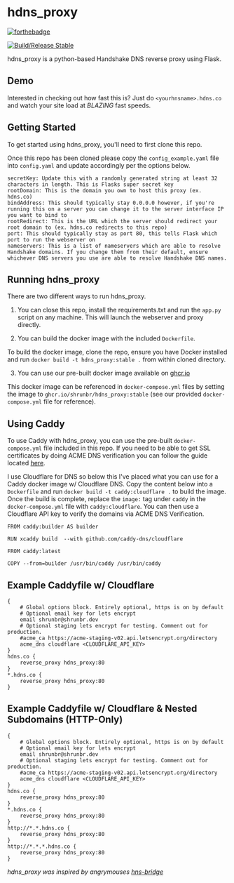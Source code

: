 # hdns_proxy
[![forthebadge](https://forthebadge.com/images/badges/made-with-python.svg)](https://forthebadge.com)

[![Build/Release Stable](https://github.com/shrunbr/hdns_proxy/actions/workflows/build.yml/badge.svg?branch=v0.2.0)](https://github.com/shrunbr/hdns_proxy/actions/workflows/build.yml)

hdns_proxy is a python-based Handshake DNS reverse proxy using Flask.

## Demo

Interested in checking out how fast this is? Just do `<yourhnsname>.hdns.co` and watch your site load at *BLAZING* fast speeds.

## Getting Started

To get started using hdns_proxy, you'll need to first clone this repo.

Once this repo has been cloned please copy the `config_example.yaml` file into `config.yaml` and update accordingly per the options below.

```
secretKey: Update this with a randomly generated string at least 32 characters in length. This is Flasks super secret key
rootDomain: This is the domain you own to host this proxy (ex. hdns.co)
bindAddress: This should typically stay 0.0.0.0 however, if you're running this on a server you can change it to the server interface IP you want to bind to
rootRedirect: This is the URL which the server should redirect your root domain to (ex. hdns.co redirects to this repo)
port: This should typically stay as port 80, this tells Flask which port to run the webserver on
nameservers: This is a list of nameservers which are able to resolve Handshake domains. If you change them from their default, ensure whichever DNS servers you use are able to resolve Handshake DNS names.
```

## Running hdns_proxy

There are two different ways to run hdns_proxy.

1. You can close this repo, install the requirements.txt and run the `app.py` script on any machine. This will launch the webserver and proxy directly.

2. You can build the docker image with the included `Dockerfile`.

To build the docker image, clone the repo, ensure you have Docker installed and run `docker build -t hdns_proxy:stable .` from within cloned directory.

3. You can use our pre-built docker image available on [ghcr.io](https://github.com/shrunbr/hdns_proxy/pkgs/container/hdns_proxy)

This docker image can be referenced in `docker-compose.yml` files by setting the image to `ghcr.io/shrunbr/hdns_proxy:stable` (see our provided `docker-compose.yml` file for reference).

## Using Caddy

To use Caddy with hdns_proxy, you can use the pre-built `docker-compose.yml` file included in this repo. If you need to be able to get SSL certificates by doing ACME DNS verification you can follow the guide located [here](https://caddy.community/t/how-to-use-dns-provider-modules-in-caddy-2/8148).

I use Cloudflare for DNS so below this I've placed what you can use for a Caddy docker image w/ Cloudflare DNS. Copy the content below into a `Dockerfile` and run `docker build -t caddy:cloudflare .` to build the image. Once the build is complete, replace the `image:` tag under `caddy` in the `docker-compose.yml` file with `caddy:cloudflare`. You can then use a Cloudflare API key to verify the domains via ACME DNS Verification.

```
FROM caddy:builder AS builder

RUN xcaddy build  --with github.com/caddy-dns/cloudflare

FROM caddy:latest

COPY --from=builder /usr/bin/caddy /usr/bin/caddy
```

## Example Caddyfile w/ Cloudflare

```
{
    # Global options block. Entirely optional, https is on by default
    # Optional email key for lets encrypt
    email shrunbr@shrunbr.dev
    # Optional staging lets encrypt for testing. Comment out for production.
    #acme_ca https://acme-staging-v02.api.letsencrypt.org/directory
    acme_dns cloudflare <CLOUDFLARE_API_KEY>
}
hdns.co {
    reverse_proxy hdns_proxy:80
}
*.hdns.co {
    reverse_proxy hdns_proxy:80
}
```

## Example Caddyfile w/ Cloudflare & Nested Subdomains (HTTP-Only)

```
{
    # Global options block. Entirely optional, https is on by default
    # Optional email key for lets encrypt
    email shrunbr@shrunbr.dev
    # Optional staging lets encrypt for testing. Comment out for production.
    #acme_ca https://acme-staging-v02.api.letsencrypt.org/directory
    acme_dns cloudflare <CLOUDFLARE_API_KEY>
}
hdns.co {
    reverse_proxy hdns_proxy:80
}
*.hdns.co {
    reverse_proxy hdns_proxy:80
}
http://*.*.hdns.co {
    reverse_proxy hdns_proxy:80
}
http://*.*.*.hdns.co {
    reverse_proxy hdns_proxy:80
}
```

*hdns_proxy was inspired by angrymouses [hns-bridge](https://github.com/angrymouse/hns-bridge)*